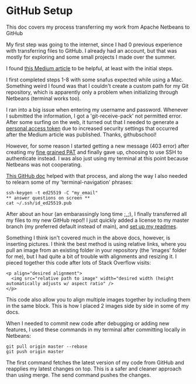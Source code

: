# GitHub Setup

This doc covers my process transferring my work from Apache Netbeans to GitHub

My first step was going to the internet, since I had 0 previous experience with transferring files to GitHub.
I already had an account, but that was mostly for exploring and some small projects I made over the summer.

I found [this Medium article](https://mauricemuteti2015.medium.com/how-to-upload-push-add-netbeans-java-project-to-github-d3c098922663) to be helpful, at least with the initial steps.

I first completed steps 1-8 with some snafus expected while using a Mac. Something weird I found was that I couldn't create a custom path for my Git repository, which is apparently only a problem when initializing through Netbeans (terminal works too).

I ran into a big issue when entering my username and password. Whenever I submitted the information, I got a 'git-receive-pack' not permitted error. After some surfing on the web, it turned out that I needed to generate a [personal access token](https://github.com/githubschool/foundations-4-28-15/issues/11) due to increased security settings that occurred after the Medium article was published. Thanks, githubschool!

However, for some reason I started getting a new message (403 error) after creating my [fine grained PAT](https://docs.github.com/en/authentication/keeping-your-account-and-data-secure/managing-your-personal-access-tokens) and finally gave up, choosing to use SSH to authenticate instead. I was also just using my terminal at this point because Netbeans was not cooperating.

[This GitHub doc](https://docs.github.com/en/authentication/connecting-to-github-with-ssh/generating-a-new-ssh-key-and-adding-it-to-the-ssh-agent) helped with that process, and along the way I also needed to relearn some of my 'terminal-navigation' phrases:

```
ssh-keygen -t ed25519 -C "my_email"
** answer questions on screen **
cat ~/.ssh/id_ed25519.pub
```

After about an hour (an embarassingly long time ;_;), I finally transferred all my files to my new GitHub repo!! I just quickly added a license to my master branch (my preferred default instead of main), and [set up my readmes](https://docs.github.com/en/get-started/writing-on-github/getting-started-with-writing-and-formatting-on-github/basic-writing-and-formatting-syntax). 

Something I think isn't covered much in the above docs, however, is inserting pictures. I think the best method is using relative links, where you pull an image from an existing folder in your repository (the 'images' folder for me), but I had quite a bit of trouble with alignments and resizing it. I pieced together this code after lots of Stack Overflow visits:

```
<p align="desired alignment">
  <img src="relative path to image" width="desired width (height automatically adjusts w/ aspect ratio" />
</p>

```
This code also allow you to align multiple images together by including them in the same block. This is how I placed 2 images side by side in some of my docs. 

When I needed to commit new code after debugging or adding new features, I used these commands in my terminal after committing locally in Netbeans:

```
git pull origin master --rebase
git push origin master
```
The first command fetches the latest version of my code from GitHub and reapplies my latest changes on top. This is a safer and cleaner approach than using merge. The send command pushes the changes.







